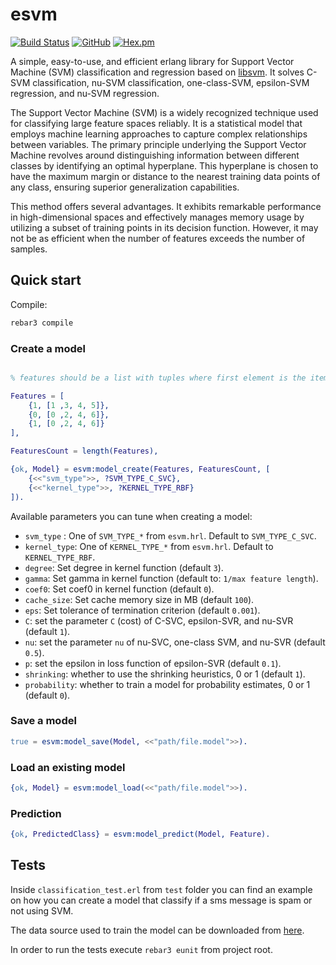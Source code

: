 esvm
================

[![Build Status](https://travis-ci.com/silviucpp/esvm.svg?branch=master)](https://travis-ci.com/github/silviucpp/esvm)
[![GitHub](https://img.shields.io/github/license/silviucpp/esvm)](https://github.com/silviucpp/esvm/blob/master/LICENSE)
[![Hex.pm](https://img.shields.io/hexpm/v/esvm)](https://hex.pm/packages/esvm)

A simple, easy-to-use, and efficient erlang library for Support Vector Machine (SVM) classification and regression based on [libsvm](https://github.com/cjlin1/libsvm). It solves C-SVM classification, nu-SVM
classification, one-class-SVM, epsilon-SVM regression, and nu-SVM regression. 

The Support Vector Machine (SVM) is a widely recognized technique used for classifying large feature spaces reliably. It is a statistical model that employs machine learning approaches to capture complex relationships between variables.
The primary principle underlying the Support Vector Machine revolves around distinguishing information between different classes by identifying an optimal hyperplane. This hyperplane is chosen to have the maximum margin or distance 
to the nearest training data points of any class, ensuring superior generalization capabilities. 

This method offers several advantages. It exhibits remarkable performance in high-dimensional spaces and effectively manages memory usage by utilizing a subset of training points in its decision function. However, it may not be as efficient when the number of features exceeds the number of samples. 

Quick start
-----------

Compile:

```sh
rebar3 compile
```

### Create a model

```erlang

% features should be a list with tuples where first element is the item class and the second one the feature vector.

Features = [
    {1, [1 ,3, 4, 5]},
    {0, [0 ,2, 4, 6]},
    {1, [0 ,2, 4, 6]}
],

FeaturesCount = length(Features),

{ok, Model} = esvm:model_create(Features, FeaturesCount, [
    {<<"svm_type">>, ?SVM_TYPE_C_SVC},
    {<<"kernel_type">>, ?KERNEL_TYPE_RBF}
]).
```

Available parameters you can tune when creating a model:

- `svm_type` : One of `SVM_TYPE_*` from `esvm.hrl`. Default to `SVM_TYPE_C_SVC`.
- `kernel_type`: One of `KERNEL_TYPE_*` from `esvm.hrl`. Default to `KERNEL_TYPE_RBF`.
- `degree`: Set degree in kernel function (default `3`).
- `gamma`: Set gamma in kernel function (default to: `1/max feature length`).
- `coef0`: Set coef0 in kernel function (default `0`).
- `cache_size`: Set cache memory size in MB (default `100`).
- `eps`: Set tolerance of termination criterion (default `0.001`).
- `C`: set the parameter `C` (cost) of C-SVC, epsilon-SVR, and nu-SVR (default `1`).
- `nu`: set the parameter `nu` of nu-SVC, one-class SVM, and nu-SVR (default `0.5`).
- `p`:  set the epsilon in loss function of epsilon-SVR (default `0.1`).
- `shrinking`: whether to use the shrinking heuristics, 0 or 1 (default `1`).
- `probability`: whether to train a model for probability estimates, 0 or 1 (default `0`).

### Save a model

```erl
true = esvm:model_save(Model, <<"path/file.model">>).
```

### Load an existing model

```erl
{ok, Model} = esvm:model_load(<<"path/file.model">>).
```

### Prediction

```erl
{ok, PredictedClass} = esvm:model_predict(Model, Feature).
```

Tests
------------

Inside `classification_test.erl` from `test` folder you can find an example on how you can create a model that classify if 
a sms message is spam or not using SVM.

The data source used to train the model can be downloaded from [here](https://archive.ics.uci.edu/dataset/228/sms+spam+collection).  

In order to run the tests execute `rebar3 eunit` from project root.
